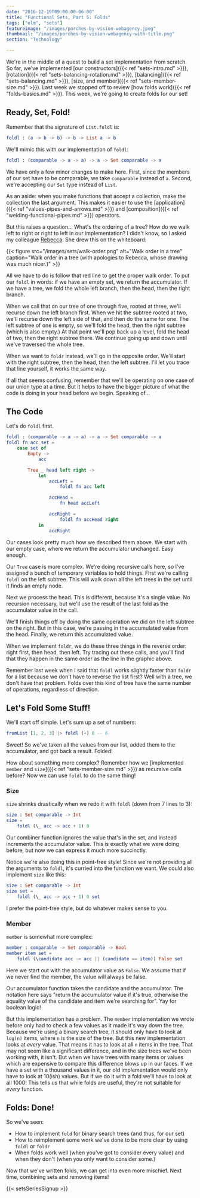 ```yaml
---
date: "2016-12-19T09:00:00-06:00"
title: "Functional Sets, Part 5: Folds"
tags: ["elm", "sets"]
featureimage: "/images/porches-by-vision-webagency.jpeg"
thumbnail: "/images/porches-by-vision-webagency-with-title.png"
section: "Technology"

---
```


We're in the middle of a quest to build a set implementation from scratch.
So far, we've implemented [our constructors]({{< ref "sets-intro.md" >}}), [rotation]({{< ref "sets-balancing-rotation.md" >}}), [balancing]({{< ref "sets-balancing.md" >}}), [size, and member]({{< ref "sets-member-size.md" >}}).
Last week we stopped off to review [how folds work]({{< ref "folds-basics.md" >}}).
This week, we're going to create folds for our set!

<!--more-->

## Ready, Set, Fold!

Remember that the signature of `List.foldl` is:

```elm
foldl : (a -> b -> b) -> b -> List a -> b
```

We'll mimic this with our implementation of `foldl`:

```elm
foldl : (comparable -> a -> a) -> a -> Set comparable -> a
```

We have only a few minor changes to make here.
First, since the members of our set have to be comparable, we take `comparable` instead of `a`.
Second, we're accepting our `Set` type instead of `List`.

As an aside: when you make functions that accept a collection, make the collection the last argument.
This makes it easier to use the [application]({{< ref "values-pipes-and-arrows.md" >}}) and [composition]({{< ref "welding-functional-pipes.md" >}}) operators.

But this raises a question&hellip;
What's the ordering of a tree?
How do we walk left to right or right to left in our implementation?
I didn't know, so I asked my colleague [Rebecca](https://twitter.com/cercerilla).
She drew this on the whiteboard:

{{< figure src="/images/sets/walk-order.png"
           alt="Walk order in a tree"
           caption="Walk order in a tree (with apologies to Rebecca, whose drawing was much nicer.)" >}}

All we have to do is follow that red line to get the proper walk order.
To put our `foldl` in words: if we have an empty set, we return the accumulator.
If we have a tree, we fold the whole left branch, then the head, then the right branch.

When we call that on our tree of one through five, rooted at three, we'll recurse down the left branch first.
When we hit the subtree rooted at two, we'll recurse down the left side of that, and then do the same for one.
The left subtree of one is empty, so we'll fold the head, then the right subtree (which is also empty.)
At that point we'll pop back up a level, fold the head of two, then the right subtree there.
We continue going up and down until we've traversed the whole tree.

When we want to `foldr` instead, we'll go in the opposite order.
We'll start with the right subtree, then the head, then the left subtree.
I'll let you trace that line yourself, it works the same way.

If all that seems confusing, remember that we'll be operating on one case of our union type at a time.
But it helps to have the bigger picture of what the code is doing in your head before we begin.
Speaking of&hellip;

## The Code

Let's do `foldl` first.

```elm
foldl : (comparable -> a -> a) -> a -> Set comparable -> a
foldl fn acc set =
    case set of
        Empty ->
            acc

        Tree _ head left right ->
            let
                accLeft =
                    foldl fn acc left

                accHead =
                    fn head accLeft

                accRight =
                    foldl fn accHead right
            in
                accRight
```

Our cases look pretty much how we described them above.
We start with our empty case, where we return the accumulator unchanged.
Easy enough.

Our `Tree` case is more complex.
We're doing recursive calls here, so I've assigned a bunch of temporary variables to hold things.
First we're calling `foldl` on the left subtree.
This will walk down all the left trees in the set until it finds an empty node.

Next we process the head.
This is different, because it's a single value.
No recursion necessary, but we'll use the result of the last fold as the accumulator value in the call.

We'll finish things off by doing the same operation we did on the left subtree on the right.
But in this case, we're passing in the accumulated value from the head.
Finally, we return this accumulated value.

When we implement `foldr`, we do these three things in the reverse order: right first, then head, then left.
Try tracing out these calls, and you'll find that they happen in the same order as the line in the graphic above.

Remember last week when I said that `foldl` works slightly faster than `foldr` for a list because we don't have to reverse the list first?
Well with a tree, we don't have that problem.
Folds over this kind of tree have the same number of operations, regardless of direction.

## Let's Fold Some Stuff!

We'll start off simple.
Let's sum up a set of numbers:

```elm
fromList [1, 2, 3] |> foldl (+) 0 -- 6
```

Sweet!
So we've taken all the values from our list, added them to the accumulator, and got back a result.
Folded!

How about something more complex?
Remember how we [implemented `member` and `size`]({{< ref "sets-member-size.md" >}}) as recursive calls before?
Now we can use `foldl` to do the same thing!

### Size

`size` shrinks drastically when we redo it with `foldl` (down from 7 lines to 3):

```elm
size : Set comparable -> Int
size =
    foldl (\_ acc -> acc + 1) 0
```

Our combiner function ignores the value that's in the set, and instead increments the accumulator value.
This is exactly what we were doing before, but now we can express it much more succinctly.

Notice we're also doing this in point-free style!
Since we're not providing all the arguments to `foldl`, it's curried into the function we want.
We could also implement `size` like this:

```elm
size : Set comparable -> Int
size set =
    foldl (\_ acc -> acc + 1) 0 set
```

I prefer the point-free style, but do whatever makes sense to you.

### Member

`member` is somewhat more complex:

```elm
member : comparable -> Set comparable -> Bool
member item set =
    foldl (\candidate acc -> acc || (candidate == item)) False set
```

Here we start out with the accumulator value as `False`.
We assume that if we never find the member, the value will always be false.

Our accumulator function takes the candidate and the accumulator.
The notation here says "return the accumulator value if it's true, otherwise the equality value of the candidate and item we're searching for".
Yay for boolean logic!

But this implementation has a problem.
The `member` implementation we wrote before only had to check a few values as it made it's way down the tree.
Because we're using a binary search tree, it should only have to look at `log(n)` items, where `n` is the size of the tree.
But this new implementation looks at *every* value.
That means it has to look at all `n` items in the tree.
That may not seem like a significant difference, and in the size trees we've been working with, it isn't.
But when we have trees with many items or values which are expensive to compare this difference blows up in our faces.
If we have a set with a thousand values in it, our old implementation would only have to look at 10(ish) values.
But if we do it with a fold we'll have to look at all 1000!
This tells us that while folds are useful, they're not suitable for *every* function.

## Folds: Done!

So we've seen:

- How to implement `fold` for binary search trees (and thus, for our set)
- How to reimplement some work we've done to be more clear by using `foldl` or `foldr`
- When folds work well (when you've got to consider every value) and when they don't (when you only want to consider some.)

Now that we've written folds, we can get into even more mischief.
Next time, combining sets and removing items!

{{< setsSeriesSignup >}}
